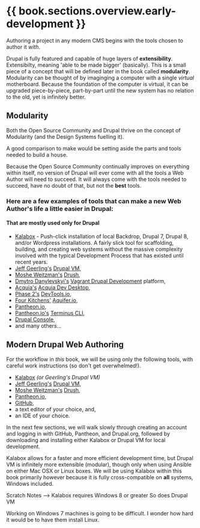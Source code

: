 # {{ book.sections.overview.early-development }}

Authoring a project in any modern CMS begins with the tools chosen to author it *with*.

Drupal is fully featured and capable of huge layers of **extensibility**. Extensibilty, meaning 'able to be made bigger' (basically). This is a small piece of a concept that will be defined later in the book called **modularity**. Modularity can be thought of by imaginging a computer with a single *virtual* motherboard. Because the foundation of the computer is virtual, it can be upgraded piece-by-piece, part-by-part until the new system has no relation to the old, yet is infinitely better.

## Modularity

Both the Open Source Community and Drupal thrive on the concept of Modularity (and the Design Systems fuelling it).

A good comparison to make would be setting aside the parts and tools needed to build a house.

Because the Open Source Community continually improves on everything within itself, no version of Drupal will ever come with all the tools a Web Author will need to succeed. It will always come with the tools needed to succeed, have no doubt of that, but not the **best** tools.

### Here are a few examples of tools that can make a new Web Author's life a little easier in Drupal:
#### That are mostly used only for Drupal
* [Kalabox](http://www.kalabox.io/ "Kalabox") - Push-click installation of local Backdrop, Drupal 7, Drupal 8, and/or Wordpress installations. A fairly slick tool for scaffolding, building, and creating web systems without the massive complexity involved with the typical Development Process that has existed until recent years.
* [Jeff Geerling's](http://jeffgeerling.com/ "Jeff Geerling's Website") [Drupal VM](http://www.drupalvm.com "Drupal VM"),
* [Moshe Weitzman's](https://www.drupal.org/u/moshe-weitzman "Moshe Weitzman's Website") [Drush](https://github.com/drush-ops/drush "Drush"),
* [Dmytro Danylevskyi's](http://dmytro.danylevskyi.com/ "Dmytro Danylevskyi's Website") [Vagrant Drupal Development](http://www.drupalvm.com "Vagrant Drupal Development") platform,
* [Acquia's](https://www.acquia.com/ "Acquia's Website") [Acquia Dev Desktop](https://www.acquia.com/downloads "Acquia Dev Desktop"),
* [Phase 2's](https://www.phase2technology.com "Phase 2's Website") [DevTools.io](http://phase2.github.io/devtools/ "DevTools.io"),
* [Four Kitchens'](http://fourkitchens.com/ "Four Kitchens") [Aquifer.io](http://aquifer.io/ "DevTools CLI"),
* [Pantheon.io](https://pantheon.io/ "Pantheon.io'"),
* [Pantheon.io's](https://pantheon.io/ "Pantheon.io'") [Terminus CLI](https://pantheon.io/docs/terminus/ "Terminus CLI"),
* [Drupal Console](https://drupalconsole.com/ "Drupal Console"),
 * and many others...

## Modern Drupal Web Authoring

For the workflow in *this* book, we will be using only the following tools, with careful work instructions (so don't get overwhelmed!).

* [Kalabox](http://www.kalabox.io/ "Kalabox") *(or Geerling's Drupal VM)*
* [Jeff Geerling's](http://jeffgeerling.com/ "Jeff Geerling's Website") [Drupal VM](http://www.drupalvm.com "Drupal VM"),
* [Moshe Weitzman's](https://www.drupal.org/u/moshe-weitzman "Moshe Weitzman's Website") [Drush](https://github.com/drush-ops/drush "Drush"),
* [Pantheon.io](https://pantheon.io/ "Pantheon.io'"),
* [GitHub](https://github.com/ "GitHub"),
* a text editor of your choice, and,
* an IDE of your choice.

In the next few sections, we will walk slowly through creating an account and logging in with GitHub, Pantheon, and Drupal.org, followed by downloading and installing either Kalabox or Drupal VM for local development.

Kalabox allows for a faster and more efficient development time, but Drupal VM is infinitely more extensible (modular), though only when using Ansible on either Mac OSX or Linux boxes. We will be using Kalabox within this book primarily however because it is fully cross-compatible on **all** systems, Windows included.

Scratch Notes --> Kalabox requires Windows 8 or greater
So does Drupal VM

Working on Windows 7 machines is going to be difficult. I wonder how hard it would be to have them install Linux.
